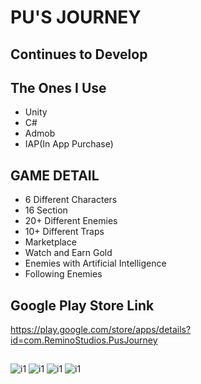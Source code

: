 # PU'S JOURNEY
## Continues to Develop

## The Ones I Use

<ul>
<li>Unity</li>
<li>C#</li>
<li>Admob</li>
<li>IAP(In App Purchase)</li>
</ul>

## GAME DETAIL

<ul>
<li>6 Different Characters</li>
<li>16 Section</li>
<li>20+ Different Enemies</li>
<li>10+ Different Traps</li>
<li>Marketplace</li>
<li>Watch and Earn Gold</li>
<li>Enemies with Artificial Intelligence</li>
<li>Following Enemies</li>


</ul>

## Google Play Store Link

https://play.google.com/store/apps/details?id=com.ReminoStudios.PusJourney

##

![i1](https://github.com/Drvex/socket.io/blob/master/images/dash.webp)
![i1](https://github.com/Drvex/socket.io/blob/master/images/dash2.webp)
![i1](https://github.com/Drvex/socket.io/blob/master/images/doublejump.webp)
![i1](https://github.com/Drvex/socket.io/blob/master/images/fire.webp)


